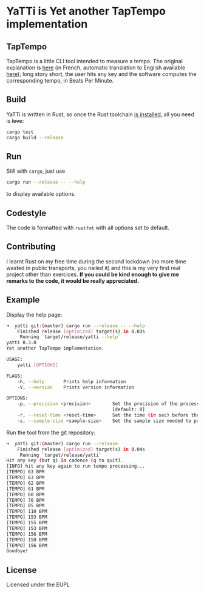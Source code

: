 # YaTTi is Yet another TapTempo implementation

## TapTempo

TapTempo is a little CLI tool intended to measure a tempo. The original
explanation is 
[here](https://linuxfr.org/users/mzf/journaux/un-tap-tempo-en-ligne-de-commande)
(in French, automatic translation to English
available 
[here](https://translate.google.com/translate?sl=fr&tl=en&u=https://linuxfr.org/users/mzf/journaux/un-tap-tempo-en-ligne-de-commande)); 
long story short, the user hits any key and the software computes 
the corresponding tempo, in Beats Per Minute.

## Build

YaTTi is written in Rust, so once the Rust toolchain 
[is installed](https://www.rust-lang.org/tools/install), all you
need is ~~love~~:

```sh
cargo test
cargo build --release
```

## Run

Still with ```cargo```, just use

```sh
cargo run --release -- --help
```

to display available options.

## Codestyle

The code is formatted with ```rustfmt``` with all options set to default.

## Contributing

I learnt Rust on my free time during the second lockdown (no more time
wasted in public transports, you nailed it) and this is my very first real
project other than exercices. **If you could be kind enough to give me remarks to the code, it would be really appreciated.**

## Example

Display the help page:

```sh
➜  yatti git:(master) cargo run --release -- --help
    Finished release [optimized] target(s) in 0.03s
     Running `target/release/yatti --help`
yatti 0.3.0
Yet another TapTempo implementation.

USAGE:
    yatti [OPTIONS]

FLAGS:
    -h, --help       Prints help information
    -V, --version    Prints version information

OPTIONS:
    -p, --precision <precision>        Set the precision of the processed tempo (max: 5 digits after the decimal point)
                                       [default: 0]
    -r, --reset-time <reset-time>      Set the time (in sec) before the calculation resets to 0 [default: 5]
    -s, --sample-size <sample-size>    Set the sample size needed to process the tempo [default: 5]
```

Run the tool from the git repository:

```sh
➜  yatti git:(master) cargo run --release
    Finished release [optimized] target(s) in 0.04s
     Running `target/release/yatti`
Hit any key (but q) in cadence (q to quit).
[INFO] hit any key again to run tempo processing...
[TEMPO] 63 BPM
[TEMPO] 63 BPM
[TEMPO] 62 BPM
[TEMPO] 61 BPM
[TEMPO] 60 BPM
[TEMPO] 70 BPM
[TEMPO] 85 BPM
[TEMPO] 110 BPM
[TEMPO] 153 BPM
[TEMPO] 155 BPM
[TEMPO] 153 BPM
[TEMPO] 156 BPM
[TEMPO] 158 BPM
[TEMPO] 156 BPM
Goodbye!
```

## License

Licensed under the EUPL
